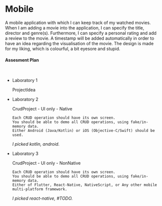 # Mobile


A mobile application with which I can keep track of my watched movies.
When I am adding a movie into the application, I can specify the title, director and genre(s). Furthermore, I can specify a personal rating and add a review to the movie. A timestamp will be added automatically in order to have an idea regarding the visualisation of the movie. 
The design is made for my liking, which is colourful, a bit eyesore and stupid.

<h4> Assesment Plan </h4>
<br/>

<ul>
  <li> Laboratory 1 <p> ProjectIdea </p></li>
  <li> Laboratory 2 <p> CrudProject - UI only - Native

    Each CRUD operation should have its own screen.
    You should be able to demo all CRUD operations, using fake/in-memory data.
    Either Android (Java/Kotlin) or iOS (Objective-C/Swift) should be used. 
    
  <i>I picked kotlin, android.</i>
  </p>
</li>
     <li> Laboratory 3 <p>CrudProject - UI only - NonNative

    Each CRUD operation should have its own screen.
    You should be able to demo all CRUD operations, using fake/in-memory data.
    Either of Flutter, React-Native, NativeScript, or Any other mobile multi-platform framework.
    
   <i>I picked react-native, #TODO.</i>
  </p>
</ul>
